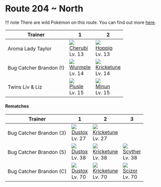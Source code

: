 # Route 204 ~ North

!!! note
    There are wild Pokémon on this route. You can find out more [here](/wild_pokemon/route_204__north/).


Trainer                 | 1                                    | 2                                    
---                     | ---                                  | ---                                  
Aroma Lady Taylor       | ![][420]<br> [Cherubi]<br> Lv. 13    | ![][187]<br> [Hoppip]<br> Lv. 13     | ![][285]<br> [Shroomish]<br> Lv. 13  
Bug Catcher Brandon (!) | ![][265]<br> [Wurmple]<br> Lv. 14    | ![][402]<br> [Kricketune]<br> Lv. 14 
Twins Liv & Liz         | ![][311]<br> [Plusle]<br> Lv. 15     | ![][312]<br> [Minun]<br> Lv. 15      

#### Rematches

Trainer                 | 1                                    | 2                                    | 3                                    
---                     | ---                                  | ---                                  | ---                                  
Bug Catcher Brandon (3) | ![][269]<br> [Dustox]<br> Lv. 27     | ![][402]<br> [Kricketune]<br> Lv. 27 
Bug Catcher Brandon (5) | ![][269]<br> [Dustox]<br> Lv. 38     | ![][402]<br> [Kricketune]<br> Lv. 38 | ![][123]<br> [Scyther]<br> Lv. 38    
Bug Catcher Brandon (C) | ![][269]<br> [Dustox]<br> Lv. 70     | ![][402]<br> [Kricketune]<br> Lv. 70 | ![][212]<br> [Scizor]<br> Lv. 70     


[Scyther]: /pokemon_changes/123/
[Hoppip]: /pokemon_changes/187/
[Scizor]: /pokemon_changes/212/
[Wurmple]: /pokemon_changes/265/
[Dustox]: /pokemon_changes/269/
[Shroomish]: /pokemon_changes/285/
[Plusle]: /pokemon_changes/311/
[Minun]: /pokemon_changes/312/
[Kricketune]: /pokemon_changes/402/
[Cherubi]: /pokemon_changes/420/
[123]: /img/pokemon/123.png
[187]: /img/pokemon/187.png
[212]: /img/pokemon/212.png
[265]: /img/pokemon/265.png
[269]: /img/pokemon/269.png
[285]: /img/pokemon/285.png
[311]: /img/pokemon/311.png
[312]: /img/pokemon/312.png
[402]: /img/pokemon/402.png
[420]: /img/pokemon/420.png
